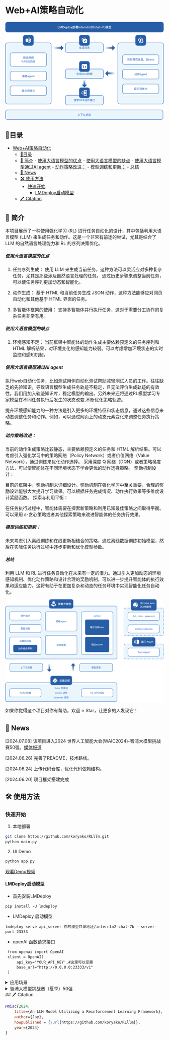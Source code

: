 # Web+AI策略自动化

![image](https://raw.githubusercontent.com/koryako/RLllm/main/image/2.png)

## 📝目录

- [Web+AI策略自动化](#webai策略自动化)
  - [📝目录](#目录)
  - [📖 简介](#-简介)
        - [使用大语言模型的优点](#使用大语言模型的优点)
        - [使用大语言模型的缺点](#使用大语言模型的缺点)
        - [使用大语言模型通过AI agent](#使用大语言模型通过ai-agent)
        - [动作策略改进：](#动作策略改进)
        - [模型训练和更新：](#模型训练和更新)
        - [总结](#总结)
  - [🚀 News](#-news)
  - [🛠️ 使用方法](#️-使用方法)
    - [快速开始](#快速开始)
      - [LMDeploy启动模型](#lmdeploy启动模型)
  - [🖊️ Citation](#️-citation)

## 📖 简介


本项目展示了一种使用强化学习 (RL) 进行任务自动化的设计，其中包括利用大语言模型 (LLM) 来生成任务和动作。这是一个非常有前途的尝试，尤其是结合了 LLM 的自然语言处理能力和 RL 的序列决策优化。

##### 使用大语言模型的优点
1. 任务序列生成：
使用 LLM 来生成当前任务，这种方法可以灵活应对多种复杂任务，尤其是那些涉及自然语言处理的任务。
通过历史步骤来调整当前任务，可以使任务序列更加动态和智能化。
2. 动作生成：
基于 HTML 和当前任务生成 JSON 动作，这种方法能够应对网页自动化和其他基于 HTML 界面的任务。

3. 多智能体框架的使用：
支持多智能体并行执行任务，这对于需要分工协作的复杂任务非常有用。

#####  使用大语言模型的缺点
1. 环境感知不足：
当前框架中智能体的动作生成主要依赖预定义的任务序列和 HTML 解析结果，对环境变化的感知能力较弱。可以考虑增加环境状态的实时监控和感知机制。



##### 使用大语言模型通过AI agent
执行web自动化任务，比如测试用例自动化测试帮助减轻测试人员的工作。往往缺乏的先验知识，导致语言模型生成任务轨迹不稳定，且无法评价生成轨迹的有效性。我们用加入轨迹知识库，稳定模型的输出。另外未来还将通过RL模型学习专家模型在不同任务执行后发生的状态改变,不断优化策略轨迹。

提升环境感知能力的一种方法是引入更多的环境特征和状态信息，通过这些信息来动态调整任务和动作。例如，可以通过网页上的动态元素变化来调整任务执行策略。

##### 动作策略改进：

当前的动作生成策略比较静态，主要依赖预定义的任务和 HTML 解析结果。可以考虑引入强化学习中的策略网络（Policy Network）或者价值网络（Value Network），通过训练来优化动作选择。
采用深度 Q 网络（DQN）或者策略梯度方法，可以使智能体在不同环境状态下学会更优的动作选择策略。
奖励机制设计：

目前的框架中，奖励机制未详细设计。奖励机制在强化学习中至关重要，合理的奖励设计能够大大提升学习效果。可以根据任务完成情况、动作执行效果等多维度设计奖励函数。
探索与利用平衡：

在任务执行过程中，智能体需要在探索新策略和利用已知最佳策略之间取得平衡。可以采用 ε-贪心策略或者其他探索策略来改进智能体的任务执行效果。



##### 模型训练和更新：

未来考虑引入离线训练和在线更新相结合的策略，通过离线数据训练初始模型，然后在实际任务执行过程中逐步更新和优化模型参数。

##### 总结
利用 LLM 和 RL 进行任务自动化在未来有一定的潜力。通过引入更加动态的环境感知机制、优化动作策略和设计合理的奖励机制，可以进一步提升智能体的执行效果和适应能力。这将有助于在更加复杂和动态的任务环境中实现智能化任务自动化。

![image](https://raw.githubusercontent.com/koryako/RLllm/main/image/5.png)

如果你觉得这个项目对你有帮助，欢迎 ⭐ Star，让更多的人发现它！






## 🚀 News

\[2024.07.08] 该项目进入2024 世界人工智能大会(WAIC2024)-智浦大模型挑战赛50强。[媒体报道](https://mp.weixin.qq.com/s/hUcOwavLyzMThLgf4z1Y1g)

\[2024.06.26] 完善了README，技术路线。

\[2024.06.24] 上传代码仓库，优化代码依赖结构。

\[2024.06.20] 项目框架搭建完成

## 🛠️ 使用方法

### 快速开始


1.  本地部署

```bash
git clone https://github.com/koryako/RLllm.git
python main.py
```


2. UI Demo

```bash
python app.py
```

[观看Demo视频](https://www.bilibili.com/video/BV1Tt3qezEdh/?spm_id_from=333.999.0.0)


#### LMDeploy启动模型

*   首先安装LMDeploy

```shell
pip install -U lmdeploy
```
*   LMDeploy 启动模型

```shell
lmdeploy serve api_server 你的模型目录地址/internlm2-chat-7b --server-port 23333
```
*   openAI 函数请求接口
```shell
 from openai import OpenAI
 client = OpenAI(
     api_key='YOUR_API_KEY',#这里可以空置
     base_url="http://0.0.0.0:23333/v1"
 )
```
<details>
<summary> 应用场景 </summary>

数据采集与分析

![image](https://raw.githubusercontent.com/koryako/RLllm/main/image/1.jpg)

测试用例

![image](https://raw.githubusercontent.com/koryako/RLllm/main/image/3.png)

AI客服

![image](https://raw.githubusercontent.com/koryako/RLllm/main/image/4.png)

</details>

<details>
<summary> 智浦大模型挑战赛（夏季）50强 </summary>

![image](https://raw.githubusercontent.com/koryako/RLllm/main/image/10.png)

</details>
## 🖊️ Citation

```bibtex
@misc{2024,
    title={An LLM Model Utilizing a Reinforcement Learning Framework},
    author={Jay},
    howpublished = {\url{https://github.com/koryako/RLllm}},
    year={2024}
}
```


